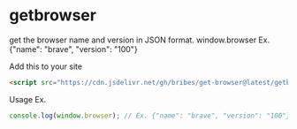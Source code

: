 # getbrowser
get the browser name and version in JSON format. window.browser Ex. {"name": "brave", "version": "100"}

Add this to your site
```html
<script src="https://cdn.jsdelivr.net/gh/bribes/get-browser@latest/getbrowser.min.js"></script>
```

Usage Ex.
```javascript
console.log(window.browser); // Ex. {"name": "brave", "version": "100"}
```
